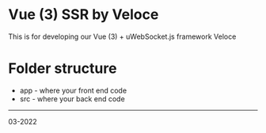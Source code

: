 # Vue (3) SSR by Veloce

This is for developing our Vue (3) + uWebSocket.js framework Veloce

# Folder structure

- app - where your front end code
- src - where your back end code

---

03-2022
